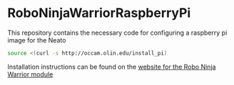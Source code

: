 # RoboNinjaWarriorRaspberryPi

This repository contains the necessary code for configuring a raspberry pi image for the Neato

```bash
source <(curl -s http://occam.olin.edu/install_pi)
```

Installation instructions can be found on the [website for the Robo Ninja Warrior module](https://qeacourse.github.io/RoboNinjaWarrior/How%20to/setup_raspberry_pi)

